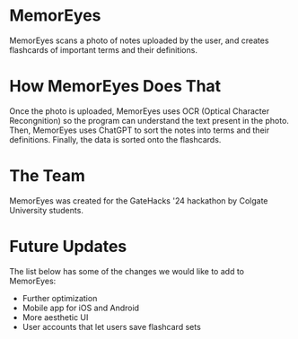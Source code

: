 # MemorEyes
MemorEyes scans a photo of notes uploaded by the user, and creates flashcards of important terms and their definitions.

# How MemorEyes Does That
Once the photo is uploaded, MemorEyes uses OCR (Optical Character Recongnition) so the program can understand the text present in the photo. Then, MemorEyes uses ChatGPT to sort the notes into terms and their definitions. Finally, the data is sorted onto the flashcards. 

# The Team
MemorEyes was created for the GateHacks '24 hackathon by Colgate University students. 

# Future Updates
The list below has some of the changes we would like to add to MemorEyes:
- Further optimization
- Mobile app for iOS and Android
- More aesthetic UI
- User accounts that let users save flashcard sets